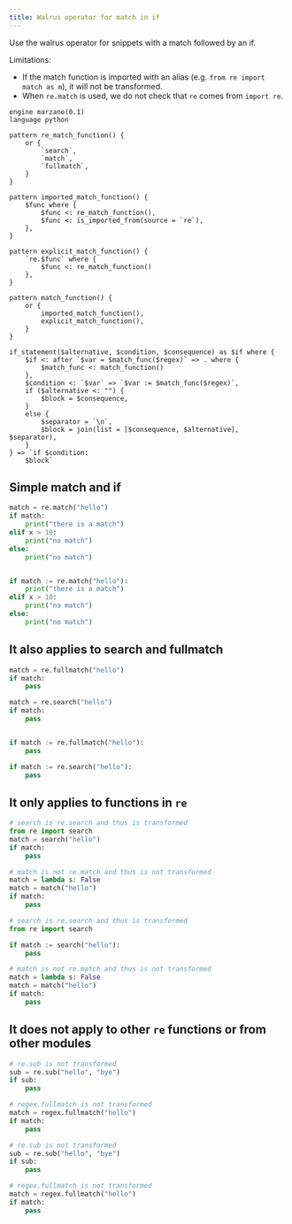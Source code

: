 ```yaml
---
title: Walrus operator for match in if
---
```


Use the walrus operator for snippets with a match followed by an if.

Limitations:

- If the match function is imported with an alias (e.g. `from re import match as m`), it will not be transformed.
- When `re.match` is used, we do not check that `re` comes from `import re`.

```grit
engine marzano(0.1)
language python

pattern re_match_function() {
    or {
        `search`,
        `match`,
        `fullmatch`,
    }
}

pattern imported_match_function() {
    $func where {
        $func <: re_match_function(),
        $func <: is_imported_from(source = `re`),
    },
}

pattern explicit_match_function() {
    `re.$func` where {
        $func <: re_match_function()
    },
}

pattern match_function() {
    or {
        imported_match_function(),
        explicit_match_function(),
    }
}

if_statement($alternative, $condition, $consequence) as $if where {
    $if <: after `$var = $match_func($regex)` => . where {
        $match_func <: match_function()
    },
    $condition <: `$var` => `$var := $match_func($regex)`,
    if ($alternative <: "") {
        $block = $consequence,
    }
    else {
        $separator = `\n`,
        $block = join(list = [$consequence, $alternative], $separator),
    }
} => `if $condition:
    $block`

```

## Simple match and if

```python
match = re.match("hello")
if match:
    print("there is a match")
elif x > 10:
    print("no match")
else:
    print("no match")
```

```python

if match := re.match("hello"):
    print("there is a match")
elif x > 10:
    print("no match")
else:
    print("no match")
```

## It also applies to search and fullmatch

```python
match = re.fullmatch("hello")
if match:
    pass

match = re.search("hello")
if match:
    pass
```

```python

if match := re.fullmatch("hello"):
    pass

if match := re.search("hello"):
    pass
```

## It only applies to functions in `re`

```python
# search is re.search and thus is transformed
from re import search
match = search("hello")
if match:
    pass

# match is not re.match and thus is not transformed
match = lambda s: False
match = match("hello")
if match:
    pass
```

```python
# search is re.search and thus is transformed
from re import search

if match := search("hello"):
    pass

# match is not re.match and thus is not transformed
match = lambda s: False
match = match("hello")
if match:
    pass
```

## It does not apply to other `re` functions or from other modules

```python
# re.sub is not transformed
sub = re.sub("hello", "bye")
if sub:
    pass

# regex.fullmatch is not transformed
match = regex.fullmatch("hello")
if match:
    pass
```

```python
# re.sub is not transformed
sub = re.sub("hello", "bye")
if sub:
    pass

# regex.fullmatch is not transformed
match = regex.fullmatch("hello")
if match:
    pass
```
